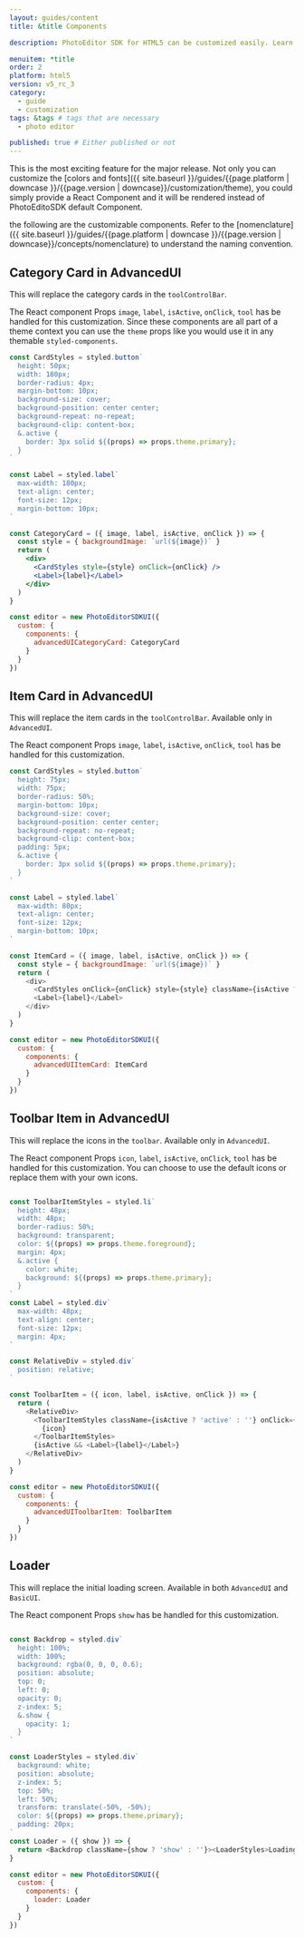 ```yaml
---
layout: guides/content
title: &title Components

description: PhotoEditor SDK for HTML5 can be customized easily. Learn how to quickly set up your editor in the proper language for your target audience.

menuitem: *title
order: 2
platform: html5
version: v5_rc_3
category:
  - guide
  - customization
tags: &tags # tags that are necessary
  - photo editor

published: true # Either published or not
---
```


This is the most exciting feature for the major release. Not only you can customize the [colors and fonts]({{ site.baseurl }}/guides/{{page.platform | downcase }}/{{page.version | downcase}}/customization/theme), you could simply provide a React Component and it will be rendered instead of PhotoEditoSDK default Component.

the following are the customizable components. Refer to the [nomenclature]({{ site.baseurl }}/guides/{{page.platform | downcase }}/{{page.version | downcase}}/concepts/nomenclature) to understand the naming convention.

## Category Card in AdvancedUI 
This will replace the category cards in the `toolControlBar`.

The React component Props `image`, `label`, `isActive`, `onClick`, `tool` has be handled for this customization. Since these components are all part of a theme context you can use the `theme` props like you would use it in any themable `styled-components`.

```jsx
const CardStyles = styled.button`
  height: 50px;
  width: 180px;
  border-radius: 4px;
  margin-bottom: 10px;
  background-size: cover;
  background-position: center center;
  background-repeat: no-repeat;
  background-clip: content-box;
  &.active {
    border: 3px solid ${(props) => props.theme.primary};
  }
`

const Label = styled.label`
  max-width: 180px;
  text-align: center;
  font-size: 12px;
  margin-bottom: 10px;
`

const CategoryCard = ({ image, label, isActive, onClick }) => {
  const style = { backgroundImage: `url(${image})` }
  return (
    <div>
      <CardStyles style={style} onClick={onClick} />
      <Label>{label}</Label>
    </div>
  )
}

const editor = new PhotoEditorSDKUI({
  custom: {
    components: {
      advancedUICategoryCard: CategoryCard
    }
  }
})

```
## Item Card in AdvancedUI 
This will replace the item cards in the `toolControlBar`. Available only in `AdvancedUI`.

The React component Props `image`, `label`, `isActive`, `onClick`, `tool` has be handled for this customization.

```js
const CardStyles = styled.button`
  height: 75px;
  width: 75px;
  border-radius: 50%;
  margin-bottom: 10px;
  background-size: cover;
  background-position: center center;
  background-repeat: no-repeat;
  background-clip: content-box;
  padding: 5px;
  &.active {
    border: 3px solid ${(props) => props.theme.primary};
  }
`

const Label = styled.label`
  max-width: 80px;
  text-align: center;
  font-size: 12px;
  margin-bottom: 10px;
`

const ItemCard = ({ image, label, isActive, onClick }) => {
  const style = { backgroundImage: `url(${image})` }
  return (
    <div>
      <CardStyles onClick={onClick} style={style} className={isActive ? 'active' : ''} />
      <Label>{label}</Label>
    </div>
  )
}

const editor = new PhotoEditorSDKUI({
  custom: {
    components: {
      advancedUIItemCard: ItemCard
    }
  }
})

```
## Toolbar Item in AdvancedUI
This will replace the icons in the `toolbar`. Available only in `AdvancedUI`.

The React component Props `icon`, `label`, `isActive`, `onClick`, `tool` has be handled for this customization. You can choose to use the default icons or replace them with your own icons.

```js

const ToolbarItemStyles = styled.li`
  height: 48px;
  width: 48px;
  border-radius: 50%;
  background: transparent;
  color: ${(props) => props.theme.foreground};
  margin: 4px;
  &.active {
    color: white;
    background: ${(props) => props.theme.primary};
  }
`
const Label = styled.div`
  max-width: 48px;
  text-align: center;
  font-size: 12px;
  margin: 4px;
`

const RelativeDiv = styled.div`
  position: relative;
`

const ToolbarItem = ({ icon, label, isActive, onClick }) => {
  return (
    <RelativeDiv>
      <ToolbarItemStyles className={isActive ? 'active' : ''} onClick={onClick}>
        {icon}
      </ToolbarItemStyles>
      {isActive && <Label>{label}</Label>}
    </RelativeDiv>
  )
}

const editor = new PhotoEditorSDKUI({
  custom: {
    components: {
      advancedUIToolbarItem: ToolbarItem
    }
  }
})

```
## Loader
This will replace the initial loading screen. Available in both `AdvancedUI` and `BasicUI`.

The React component Props `show` has be handled for this customization.

```js

const Backdrop = styled.div`
  height: 100%;
  width: 100%;
  background: rgba(0, 0, 0, 0.6);
  position: absolute;
  top: 0;
  left: 0;
  opacity: 0;
  z-index: 5;
  &.show {
    opacity: 1;
  }
`

const LoaderStyles = styled.div`
  background: white;
  position: absolute;
  z-index: 5;
  top: 50%;
  left: 50%;
  transform: translate(-50%, -50%);
  color: ${(props) => props.theme.primary};
  padding: 20px;
`
const Loader = ({ show }) => {
  return <Backdrop className={show ? 'show' : ''}><LoaderStyles>Loading ...</LoaderStyles></Backdrop>
}

const editor = new PhotoEditorSDKUI({
  custom: {
    components: {
      loader: Loader
    }
  }
})

```
